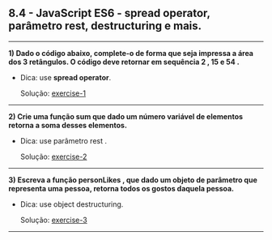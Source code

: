 ## 8.4 - JavaScript ES6 - spread operator, parâmetro rest, destructuring e mais.

<hr>

**1) Dado o código abaixo, complete-o de forma que seja impressa a área dos 3 retângulos. O código deve retornar em sequência 2 , 15 e 54 .**

- Dica: use **spread operator**.

    Solução: [exercise-1](./exercise-1.js)

<hr>

**2) Crie uma função sum que dado um número variável de elementos retorna a soma desses elementos.**

- Dica: use parâmetro rest .

    Solução: [exercise-2](./exercise-2.js)

<hr>

**3) Escreva a função personLikes , que dado um objeto de parâmetro que representa uma pessoa, retorna todos os gostos daquela pessoa.**

- Dica: use object destructuring.

    Solução: [exercise-3](./exercise-3.js)

<hr>